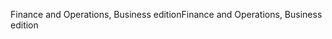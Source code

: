 <span data-ttu-id="05902-101">Finance and Operations, Business edition</span><span class="sxs-lookup"><span data-stu-id="05902-101">Finance and Operations, Business edition</span></span>
